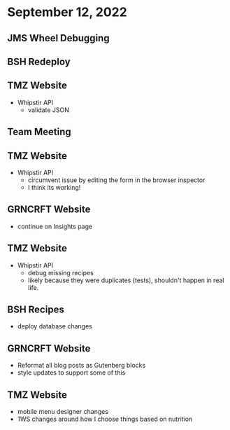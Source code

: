 # September 12, 2022

## JMS Wheel Debugging

## BSH Redeploy

## TMZ Website
- Whipstir API
	- validate JSON

## Team Meeting

## TMZ Website
- Whipstir API
	- circumvent issue by editing the form in the browser inspector
	- I think its working!

## GRNCRFT Website
- continue on Insights page

## TMZ Website
- Whipstir API
	- debug missing recipes
	- likely because they were duplicates (tests), shouldn't happen in real life. 

## BSH Recipes
- deploy database changes

## GRNCRFT Website
- Reformat all blog posts as Gutenberg blocks
- style updates to support some of this

## TMZ Website
- mobile menu designer changes
- 1WS changes around how I choose things based on nutrition